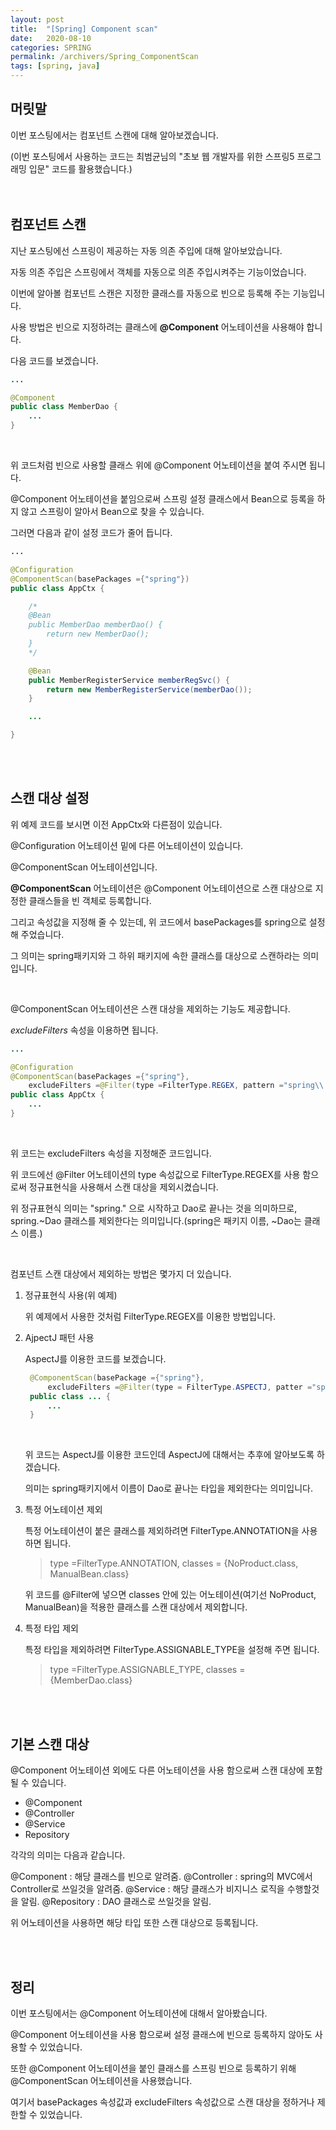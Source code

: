 ```yaml
---
layout: post
title:  "[Spring] Component scan"
date:   2020-08-10
categories: SPRING
permalink: /archivers/Spring_ComponentScan
tags: [spring, java]
---
```


## 머릿말

이번 포스팅에서는 컴포넌트 스캔에 대해 알아보겠습니다.   

(이번 포스팅에서 사용하는 코드는 최범균님의 "초보 웹 개발자를 위한 스프링5 프로그래밍 입문" 코드를 활용했습니다.)   
<br/>
<br/>

## 컴포넌트 스캔

지난 포스팅에선 스프링이 제공하는 자동 의존 주입에 대해 알아보았습니다.

자동 의존 주입은 스프링에서 객체를 자동으로 의존 주입시켜주는 기능이었습니다.

이번에 알아볼 컴포넌트 스캔은 지정한 클래스를 자동으로 빈으로 등록해 주는 기능입니다.

사용 방법은 빈으로 지정하려는 클래스에 **@Component** 어노테이션을 사용해야 합니다.

다음 코드를 보겠습니다.

~~~java
...

@Component
public class MemberDao {
    ...
}
~~~
<br/>

위 코드처럼 빈으로 사용할 클래스 위에 @Component 어노테이션을 붙여 주시면 됩니다.

@Component 어노테이션을 붙임으로써 스프링 설정 클래스에서 Bean으로 등록을 하지 않고 스프링이 알아서 Bean으로 찾을 수 있습니다.

그러면 다음과 같이 설정 코드가 줄어 듭니다.

~~~java
...

@Configuration
@ComponentScan(basePackages ={"spring"})
public class AppCtx {

    /*
    @Bean
	public MemberDao memberDao() {
		return new MemberDao();
	}
    */

    @Bean
	public MemberRegisterService memberRegSvc() {
		return new MemberRegisterService(memberDao());
	}

    ...

}
~~~

<br/>
<br/>

## 스캔 대상 설정

위 예제 코드를 보시면 이전 AppCtx와 다른점이 있습니다.

@Configuration 어노테이션 밑에 다른 어노테이션이 있습니다.

@ComponentScan 어노테이션입니다.

**@ComponentScan** 어노테이션은 @Component 어노테이션으로 스캔 대상으로 지정한 클래스들을 빈 객체로 등록합니다.

그리고 속성값을 지정해 줄 수 있는데, 위 코드에서 basePackages를 spring으로 설정해 주었습니다.

그 의미는 spring패키지와 그 하위 패키지에 속한 클래스를 대상으로 스캔하라는 의미입니다.

<br/>

@ComponentScan 어노테이션은 스캔 대상을 제외하는 기능도 제공합니다.

*excludeFilters* 속성을 이용하면 됩니다.

~~~java
...

@Configuration
@ComponentScan(basePackages ={"spring"},
    excludeFilters =@Filter(type =FilterType.REGEX, pattern ="spring\\..*Dao"))
public class AppCtx {
    ...
}
~~~
<br/>

위 코드는 excludeFilters 속성을 지정해준 코드입니다.

위 코드에선 @Filter 어노테이션의 type 속성값으로 FilterType.REGEX를 사용 함으로써 정규표현식을 사용해서 스캔 대상을 제외시켰습니다.

위 정규표현식 의미는 "spring." 으로 시작하고 Dao로 끝나는 것을 의미하므로, spring.~Dao 클래스를 제외한다는 의미입니다.(spring은 패키지 이름, ~Dao는 클래스 이름.)

<br/>


컴포넌트 스캔 대상에서 제외하는 방법은 몇가지 더 있습니다.

1. 정규표현식 사용(위 예제)
   
   위 예제에서 사용한 것처럼 FilterType.REGEX를 이용한 방법입니다.
2. AjpectJ 패턴 사용
   
   AspectJ를 이용한 코드를 보겠습니다.

   ~~~java
    @ComponentScan(basePackage ={"spring"},
        excludeFilters =@Filter(type = FilterType.ASPECTJ, patter ="spring.*Dao"))
    public class ... {
        ...
    }
   ~~~
    <br/>

   위 코드는 AspectJ를 이용한 코드인데 AspectJ에 대해서는 추후에 알아보도록 하겠습니다.

   의미는 spring패키지에서 이름이 Dao로 끝나는 타입을 제외한다는 의미입니다.

3. 특정 어노테이션 제외
   
   특정 어노테이션이 붙은 클래스를 제외하려면 FilterType.ANNOTATION을 사용하면 됩니다.

   > type =FilterType.ANNOTATION, classes = {NoProduct.class, ManualBean.class}

   위 코드를 @Filter에 넣으면 classes 안에 있는 어노테이션(여기선 NoProduct, ManualBean)을 적용한 클래스를 스캔 대상에서 제외합니다.


4. 특정 타입 제외
   
   특정 타입을 제외하려면 FilterType.ASSIGNABLE_TYPE을 설정해 주면 됩니다.

   > type =FilterType.ASSIGNABLE_TYPE, classes = {MemberDao.class}


<br/>
<br/>

## 기본 스캔 대상

@Component 어노테이션 외에도 다른 어노테이션을 사용 함으로써 스캔 대상에 포함될 수 있습니다.

- @Component
- @Controller
- @Service
- Repository

각각의 의미는 다음과 같습니다.

@Component : 해당 클래스를 빈으로 알려줌.
@Controller : spring의 MVC에서 Controller로 쓰일것을 알려줌.
@Service : 해당 클래스가 비지니스 로직을 수행할것을 알림.
@Repository : DAO 클래스로 쓰일것을 알림.

위 어노테이션을 사용하면 해당 타입 또한 스캔 대상으로 등록됩니다.

<br/>
<br/>

## 정리

이번 포스팅에서는 @Component 어노테이션에 대해서 알아봤습니다.

@Component 어노테이션을 사용 함으로써 설정 클래스에 빈으로 등록하지 않아도 사용할 수 있었습니다.

또한 @Component 어노테이션을 붙인 클래스를 스프링 빈으로 등록하기 위해  @ComponentScan 어노테이션을 사용했습니다.

여기서 basePackages 속성값과 excludeFilters 속성값으로 스캔 대상을 정하거나 제한할 수 있었습니다.

<br/>
<br/>

